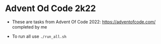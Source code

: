 # Advent Od Code 2k22

* These are tasks from Advent Of Code 2022: https://adventofcode.com/ completed by me

* To run all use `./run_all.sh`